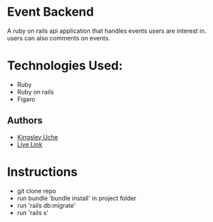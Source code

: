 # Event Backend
A ruby on rails api application that handles events users are interest in. users can also comments on events.

# Technologies Used:
- Ruby
- Ruby on rails
- Figaro

## Authors
- [Kingsley Uche](https://github.com/Urchmaney) <br>
- [Live Link](https://event-first.herokuapp.com/)

# Instructions 
- git clone repo
- run bundle 'bundle install' in project folder
- run 'rails db:migrate'
- run 'rails s'
